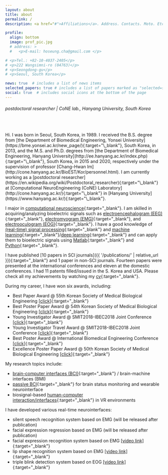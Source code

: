 ```yaml
---
layout: about
title: about
permalink: /
description: <a href="#">Affiliations</a>. Address. Contacts. Moto. Etc.

profile:
  align: bottom
  image: prof_pic.jpg
  # address: >
  #   <p>E-mail: hoseung.cha@gmail.com </p>

# <p>Tel.: +82-10-4037-2405</p>
# <p>222 Wangsimni-ro (04763)</p>
# <p>Seongdong-gu</p>
# <p>Seoul, South Korea</p>

news: true  # includes a list of news items
selected_papers: true # includes a list of papers marked as "selected={true}"
social: true  # includes social icons at the bottom of the page
---
```


###### postdoctoral researcher | CoNE lab., Hanyang University, South Korea
<br>
<br>
Hi. I was born in Seoul, South Korea, in 1989. I received the B.S. degree from [the Department of Biomedical Engineering, Yonsei University](https://bme.yonsei.ac.kr/new_page/){:target="\_blank"}, South Korea, in 2013, and the M.S. and Ph.D. degrees from [the Department of Biomedical Engineering, Hanyang University](http://ee.hanyang.ac.kr/index.php){:target="\_blank"}, South Korea, in 2015 and 2020, respectively under the supervision of professor [Chang-Hwan Im](http://cone.hanyang.ac.kr/BioEST/Kor/personnel.html). I am currently working as a [postdoctoral researcher](https://en.wikipedia.org/wiki/Postdoctoral_researcher){:target="\_blank"} at [Computational NeuroEngineering (CoNE) Laboratory](http://cone.hanyang.ac.kr/){:target="\_blank"} in [Hanyang University](https://www.hanyang.ac.kr/){:target="\_blank"}.

I major in [computational neuroscience](https://en.wikipedia.org/wiki/Computational_neuroscience){:target="\_blank"}. I am skilled in acquiring/analyzing bioelectric signals such as [electroencephalogram (EEG)](https://en.wikipedia.org/wiki/Electroencephalography){:target="\_blank"}, [electromyogram (EMG)](https://en.wikipedia.org/wiki/Electromyography){:target="\_blank"}, and [electrooculogram (EOG)](https://en.wikipedia.org/wiki/Electrooculography){:target="\_blank"}. I have a good knowledge of [(real-time) signal processing](https://en.wikipedia.org/wiki/Signal_processing){:target="\_blank"} and [machine learning](https://en.wikipedia.org/wiki/Machine_learning){:target="\_blank"}/[deep learning](https://en.wikipedia.org/wiki/Deep_learning){:target="\_blank"} and can apply them to bioelectric signals using [Matlab](https://www.mathworks.com/products/matlab.html){:target="\_blank"} and [Python](https://www.python.org/){:target="\_blank"}. 

I have published [10 papers in SCI journals]({{ '/publications/' | relative_url }}){:target="\_blank"} and 1 paper in non-SCI journals. Fourteen papers were presented at the international conferences and eleven at the domestic conferences. I had 11 patents filled/issued in the S. Korea and USA. Please check all my achievements by watching my [cv](/assets/cv/CV.pdf){:target="\_blank"}.

During my career, I have won six awards, including: 
- Best Paper Award @ 55th Korean Society of Medical Biological Engineering [[click]](/assets/awards/06.jpg){:target="_blank"}
- Best Poster Paper Award @ 54th Korean Society of Medical Biological Engineering [[click]](/assets/awards/05.jpg){:target="_blank"}
- Young Investigator Award @ SMIT2018-IBEC2018 Joint Conference [[click]](/assets/awards/04.jpg){:target="_blank"}
- Young Investigator Travel Award @ SMIT2018-IBEC2018 Joint Conference [[click]](/assets/awards/03.jpg){:target="_blank"}
- Best Poster Award @ International Biomedical Engineering Conference [[click]](/assets/awards/02.jpg){:target="_blank"}
- Excellence Poster Paper Award @ 50th Korean Society of Medical Biological Engineering [[click]](/assets/awards/01.jpg){:target="_blank"}

My research topics include: 
- [brain-computer interfaces (BCI)](https://en.wikipedia.org/wiki/Brain%E2%80%93computer_interface){:target="_blank"} / brain-machine interfaces (BMI)
- [passive BCI](https://iopscience.iop.org/article/10.1088/1361-6579/aad57e){:target="_blank"} for brain status monitoring and wearable neurointerface
- biosignal-based [human-computer interaction/interfaces](https://en.wikipedia.org/wiki/Human%E2%80%93computer_interaction){:target="_blank"} in VR environments

I have developed various real-time neurointerfaces:
- silent speech recognition system based on EMG (will be released after publication)
- facial expression regression based on EMG (will be released after publication)
- facial expression recognition system based on EMG [[video link]](https://youtu.be/KLhR6EVkGOM){:target="_blank"}
- lip shape recognition system based on EMG [[video link]](https://youtu.be/4DtvWsn1aA8){:target="_blank"}
- triple blink detection system based on EOG [[video link]](https://drive.google.com/file/d/1nMDxb8t0uoMGfen8n8AQLEH80OPDl0n9/view?usp=sharing){:target="_blank"}

<!-- Write your biography here. Tell the world about yourself. Link to your favorite [subreddit](http://reddit.com){:target="\_blank"}. You can put a picture in, too. The code is already in, just name your picture `prof_pic.jpg` and put it in the `img/` folder.

Put your address / P.O. box / other info right below your picture. You can also disable any these elements by editing `profile` property of the YAML header of your `_pages/about.md`. Edit `_bibliography/papers.bib` and Jekyll will render your [publications page](/al-folio/publications/) automatically.

Link to your social media connections, too. This theme is set up to use [Font Awesome icons](http://fortawesome.github.io/Font-Awesome/){:target="\_blank"} and [Academicons](https://jpswalsh.github.io/academicons/){:target="\_blank"}, like the ones below. Add your Facebook, Twitter, LinkedIn, Google Scholar, or just disable all of them. -->
